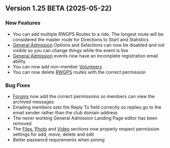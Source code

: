  ## Version 1.25 BETA (2025-05-22)

 ### New Features
 - You can add multiple RWGPS Routes to a ride. The longest route will be considered the master route for Directions to Start and Statistics
 - [General Admission](/GA/manage) Options and Selections can now be disabled and not visible so you can change things while the event is live
 - [General Admission](/GA/manage) events now have an incomplete registration email ability
 - You can now add non-member [Volunteers](/Volunteer/events)
 - You can now delete [RWGPS](/RWGPS/find) routes with the correct permission

 ### Bug Fixes
 - [Forums](/Forums/my) now add the correct permissions so members can view the archived messages
 - Emailing members sets the Reply To field correctly so replies go to the email sender rather than the club domain address
 - The never working General Admission Landing Page editor has been removed
 - The [Files](/File/browse), [Photo](/Photo/browse) and [Video](/Video/browse) sections now properly respect permission settings for add, move, delete and edit
 - Better password requirements when joining
